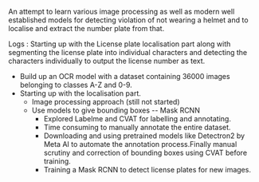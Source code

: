An attempt to learn various image processing as well as modern well established models for detecting violation of not wearing a helmet and to localise and extract the number plate from that.

Logs : 
Starting up with the License plate localisation part along with segmenting the license plate into individual characters and detecting the characters individually to output the license number as text.
* Build up an OCR model with a dataset containing 36000 images belonging to classes A-Z and 0-9.
* Starting up with the localisation part.
    * Image processing approach (still not started)
    * Use models to give bounding boxes -- Mask RCNN
        * Explored Labelme and CVAT for labelling and annotating.
        * Time consuming to manually annotate the entire dataset.
        * Downloading and using pretrained models like Detectron2 by Meta AI to automate the annotation process.Finally manual scrutiny and correction of bounding boxes using CVAT before training.
        * Training a Mask RCNN to detect license plates for new images.
